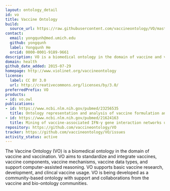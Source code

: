 ```yaml
---
layout: ontology_detail
id: vo
title: Vaccine Ontology
build:
  source_url: https://raw.githubusercontent.com/vaccineontology/VO/master/src/VO_merged.owl
contact:
  email: yongqunh@med.umich.edu
  github: yongqunh
  label: Yongqunh He
  orcid: 0000-0001-9189-9661
description: VO is a biomedical ontology in the domain of vaccine and vaccination.
domain: health
github_date_added: 2015-07-29
homepage: http://www.violinet.org/vaccineontology
license:
  label: CC BY 3.0
  url: http://creativecommons.org/licenses/by/3.0/
preferredPrefix: VO
products:
- id: vo.owl
publications:
- id: https://www.ncbi.nlm.nih.gov/pubmed/23256535
  title: Ontology representation and analysis of vaccine formulation and administration and their effects on vaccine immune responses
- id: https://www.ncbi.nlm.nih.gov/pubmed/21624163
  title: Mining of vaccine-associated IFN-γ gene interaction networks using the Vaccine Ontology
repository: https://github.com/vaccineontology/VO
tracker: https://github.com/vaccineontology/VO/issues
activity_status: active
---
```


The Vaccine Ontology (VO) is a biomedical ontology in the domain of vaccine and vaccination. VO aims to standardize and integrate vaccines, vaccine components, vaccine mechanisms, vaccine data types, and support computer-assisted reasoning. VO supports basic vaccine research, development, and clincal vaccine usage. VO is being developed as a community-based ontology with support and collaborations from the vaccine and bio-ontology communities.
